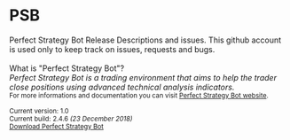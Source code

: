 # PSB
Perfect Strategy Bot Release Descriptions and issues. This github account is used only to keep track on issues, requests and bugs.
<br /><br />
What is "Perfect Strategy Bot"?<br />
<i>
Perfect Strategy Bot is a trading environment that aims to help the trader close positions using advanced technical analysis indicators. 
</i><br />
<small>For more informations and documentation you can visit <a href="http://www.perfectstrategybot.com">Perfect Strategy Bot website</a>.
<br /><br />
Current version: 1.0<br />
Current build: 2.4.6 <i>(23 December 2018)</i><br />
<a href="https://www.perfectstrategybot.com/wiki/how-download-psb">Download Perfect Strategy Bot</a>

